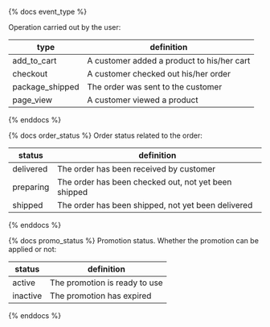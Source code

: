 {% docs event_type %}

Operation carried out by the user: 

| type            | definition                                 |
|-----------------|--------------------------------------------|
| add_to_cart     | A customer added a product to his/her cart |
| checkout        | A customer checked out his/her order       |
| package_shipped | The order was sent to the customer         |
| page_view       | A customer viewed a product                |

{% enddocs %}

{% docs order_status %}
Order status related to the order: 

| status    | definition                                           |
|-----------|------------------------------------------------------|
| delivered | The order has been received by customer              |
| preparing | The order has been checked out, not yet been shipped |
| shipped   | The order has been shipped, not yet been delivered   |

{% enddocs %}

{% docs promo_status %}
Promotion status. Whether the promotion can be applied or not: 

| status   | definition                    |
|----------|-------------------------------|
| active   | The promotion is ready to use |
| inactive | The promotion has expired     |

{% enddocs %}